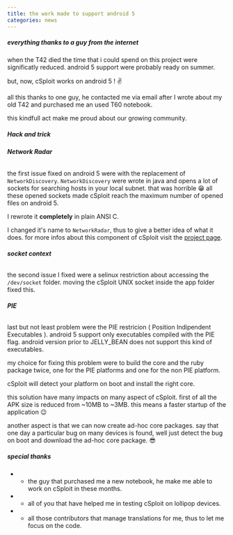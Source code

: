 ```yaml
---
title: the work made to support android 5
categories: news
---
```


##### everything thanks to a guy from the internet

when the T42 died the time that i could spend on this project were significatly reduced.
android 5 support were probably ready on summer.

but, now, cSploit works on android 5 ! :v:

all this thanks to one guy, he contacted me via email after I wrote about my old T42 and purchased me an used T60 notebook.

this kindfull act make me proud about our growing community.


##### Hack and trick

###### **Network Radar**

the first issue fixed on android 5 were with the replacement of `NetworkDiscovery`.
`NetworkDiscovery` were wrote in java and opens a lot of sockets for searching hosts in your local subnet.
that was horrible :grin:
all these opened sockets made cSploit reach the maximum number of opened files on android 5.

I rewrote it **completely** in plain ANSI C.

I changed it's name to `NetworkRadar`, thus to give a better idea of what it does.
for more infos about this component of cSploit visit the [project page](https://github.com/cSploit/network-radar/).

###### **socket context**

the second issue I fixed were a selinux restriction about accessing the `/dev/socket` folder.
moving the cSploit UNIX socket inside the app folder fixed this.

###### **PIE**

last but not least problem were the PIE restricion ( Position Indipendent Executables ).
android 5 support only executables compiled with the PIE flag.
android version prior to JELLY_BEAN does not support this kind of executables.

my choice for fixing this problem were to build the core and the ruby package twice,
one for the PIE platforms and one for the non PIE platform.

cSploit will detect your platform on boot and install the right core.

this solution have many impacts on many aspect of cSploit. first of all the APK size is reduced from ~10MB to ~3MB.
this means a faster startup of the application :wink:

another aspect is that we can now create ad-hoc core packages.
say that one day a particular bug on many devices is found,
well just detect the bug on boot and download the ad-hoc core package. :sunglasses:

##### special thanks

  - - the guy that purchased me a new notebook, he make me able to work on cSploit in these months.
  - - all of you that have helped me in testing cSploit on lollipop devices.
  - - all those contributors that manage translations for me, thus to let me focus on the code.



